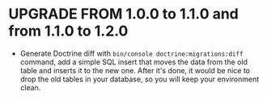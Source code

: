 # UPGRADE FROM 1.0.0 to 1.1.0 and from 1.1.0 to 1.2.0

* Generate Doctrine diff with `bin/console doctrine:migrations:diff` command, add a simple SQL insert that moves 
the data from the old table and inserts it to the new one. After it's done, it would be nice to drop the old tables 
in your database, so you will keep your environment clean.
